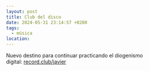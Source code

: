 ```yaml
---
layout: post
title: Club del disco
date: 2024-05-31 23:14:57 +0200
tags:
  - música
location:
---
```

Nuevo destino para continuar practicando el diogenismo digital: [record.club/javier](https://record.club/javier)